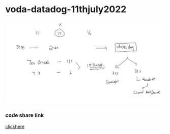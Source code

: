 # voda-datadog-11thjuly2022

<img src="plan.png">

### code share link 

[clickhere](https://codeshare.io/ZJzWbe)




